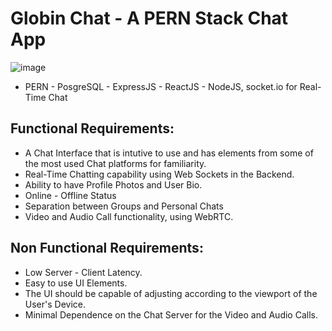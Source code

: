 # Globin Chat - A PERN Stack Chat App
![image](https://github.com/user-attachments/assets/5e5544d1-6c4a-4781-800c-f8051443f966)

- PERN - PosgreSQL - ExpressJS - ReactJS - NodeJS, socket.io for Real-Time Chat
## Functional Requirements:

- A Chat Interface that is intutive to use and has elements from some of the most used Chat platforms for familiarity.
- Real-Time Chatting capability using Web Sockets in the Backend.
- Ability to have Profile Photos and User Bio.
- Online - Offline Status
- Separation between Groups and Personal Chats
- Video and Audio Call functionality, using WebRTC.

## Non Functional Requirements:

- Low Server - Client Latency.
- Easy to use UI Elements.
- The UI should be capable of adjusting according to the viewport of the User's Device.
- Minimal Dependence on the Chat Server for the Video and Audio Calls.
